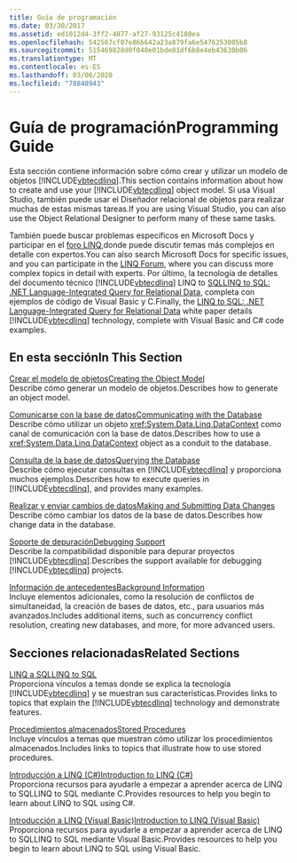 ```yaml
---
title: Guía de programación
ms.date: 03/30/2017
ms.assetid: ed1012d4-3ff2-4877-af27-93125c4180ea
ms.openlocfilehash: 542567cf07e86b642a23a879fa6e5476253005b8
ms.sourcegitcommit: 515469828d0f040e01bde01df6b8e4eb43630b06
ms.translationtype: MT
ms.contentlocale: es-ES
ms.lasthandoff: 03/06/2020
ms.locfileid: "78848943"
---
```

# <a name="programming-guide"></a><span data-ttu-id="f9b65-102">Guía de programación</span><span class="sxs-lookup"><span data-stu-id="f9b65-102">Programming Guide</span></span>
<span data-ttu-id="f9b65-103">Esta sección contiene información sobre cómo crear y utilizar un modelo de objetos [!INCLUDE[vbtecdlinq](../../../../../../includes/vbtecdlinq-md.md)].</span><span class="sxs-lookup"><span data-stu-id="f9b65-103">This section contains information about how to create and use your [!INCLUDE[vbtecdlinq](../../../../../../includes/vbtecdlinq-md.md)] object model.</span></span> <span data-ttu-id="f9b65-104">Si usa Visual Studio, también puede usar el Diseñador relacional de objetos para realizar muchas de estas mismas tareas.</span><span class="sxs-lookup"><span data-stu-id="f9b65-104">If you are using Visual Studio, you can also use the Object Relational Designer to perform many of these same tasks.</span></span>  
  
 <span data-ttu-id="f9b65-105">También puede buscar problemas específicos en Microsoft Docs y participar en el [foro LINQ,](https://social.msdn.microsoft.com/forums/home?forum=linqtosql)donde puede discutir temas más complejos en detalle con expertos.</span><span class="sxs-lookup"><span data-stu-id="f9b65-105">You can also search Microsoft Docs for specific issues, and you can participate in the [LINQ Forum](https://social.msdn.microsoft.com/forums/home?forum=linqtosql), where you can discuss more complex topics in detail with experts.</span></span> <span data-ttu-id="f9b65-106">Por último, la tecnología de detalles del documento técnico [!INCLUDE[vbtecdlinq](../../../../../../includes/vbtecdlinq-md.md)] LINQ to [SQLLINQ to SQL: .NET Language-Integrated Query for Relational Data,](https://docs.microsoft.com/previous-versions/dotnet/articles/bb425822(v=msdn.10)) completa con ejemplos de código de Visual Basic y C.</span><span class="sxs-lookup"><span data-stu-id="f9b65-106">Finally, the [LINQ to SQL: .NET Language-Integrated Query for Relational Data](https://docs.microsoft.com/previous-versions/dotnet/articles/bb425822(v=msdn.10)) white paper details [!INCLUDE[vbtecdlinq](../../../../../../includes/vbtecdlinq-md.md)] technology, complete with Visual Basic and C# code examples.</span></span>  
  
## <a name="in-this-section"></a><span data-ttu-id="f9b65-107">En esta sección</span><span class="sxs-lookup"><span data-stu-id="f9b65-107">In This Section</span></span>  
 [<span data-ttu-id="f9b65-108">Crear el modelo de objetos</span><span class="sxs-lookup"><span data-stu-id="f9b65-108">Creating the Object Model</span></span>](creating-the-object-model.md)  
 <span data-ttu-id="f9b65-109">Describe cómo generar un modelo de objetos.</span><span class="sxs-lookup"><span data-stu-id="f9b65-109">Describes how to generate an object model.</span></span>  
  
 [<span data-ttu-id="f9b65-110">Comunicarse con la base de datos</span><span class="sxs-lookup"><span data-stu-id="f9b65-110">Communicating with the Database</span></span>](communicating-with-the-database.md)  
 <span data-ttu-id="f9b65-111">Describe cómo utilizar un objeto <xref:System.Data.Linq.DataContext> como canal de comunicación con la base de datos.</span><span class="sxs-lookup"><span data-stu-id="f9b65-111">Describes how to use a <xref:System.Data.Linq.DataContext> object as a conduit to the database.</span></span>  
  
 [<span data-ttu-id="f9b65-112">Consulta de la base de datos</span><span class="sxs-lookup"><span data-stu-id="f9b65-112">Querying the Database</span></span>](querying-the-database.md)  
 <span data-ttu-id="f9b65-113">Describe cómo ejecutar consultas en [!INCLUDE[vbtecdlinq](../../../../../../includes/vbtecdlinq-md.md)] y proporciona muchos ejemplos.</span><span class="sxs-lookup"><span data-stu-id="f9b65-113">Describes how to execute queries in [!INCLUDE[vbtecdlinq](../../../../../../includes/vbtecdlinq-md.md)], and provides many examples.</span></span>  
  
 [<span data-ttu-id="f9b65-114">Realizar y enviar cambios de datos</span><span class="sxs-lookup"><span data-stu-id="f9b65-114">Making and Submitting Data Changes</span></span>](making-and-submitting-data-changes.md)  
 <span data-ttu-id="f9b65-115">Describe cómo cambiar los datos de la base de datos.</span><span class="sxs-lookup"><span data-stu-id="f9b65-115">Describes how change data in the database.</span></span>  
  
 [<span data-ttu-id="f9b65-116">Soporte de depuración</span><span class="sxs-lookup"><span data-stu-id="f9b65-116">Debugging Support</span></span>](debugging-support.md)  
 <span data-ttu-id="f9b65-117">Describe la compatibilidad disponible para depurar proyectos [!INCLUDE[vbtecdlinq](../../../../../../includes/vbtecdlinq-md.md)].</span><span class="sxs-lookup"><span data-stu-id="f9b65-117">Describes the support available for debugging [!INCLUDE[vbtecdlinq](../../../../../../includes/vbtecdlinq-md.md)] projects.</span></span>  
  
 [<span data-ttu-id="f9b65-118">Información de antecedentes</span><span class="sxs-lookup"><span data-stu-id="f9b65-118">Background Information</span></span>](background-information.md)  
 <span data-ttu-id="f9b65-119">Incluye elementos adicionales, como la resolución de conflictos de simultaneidad, la creación de bases de datos, etc., para usuarios más avanzados.</span><span class="sxs-lookup"><span data-stu-id="f9b65-119">Includes additional items, such as concurrency conflict resolution, creating new databases, and more, for more advanced users.</span></span>  
  
## <a name="related-sections"></a><span data-ttu-id="f9b65-120">Secciones relacionadas</span><span class="sxs-lookup"><span data-stu-id="f9b65-120">Related Sections</span></span>  
 [<span data-ttu-id="f9b65-121">LINQ a SQL</span><span class="sxs-lookup"><span data-stu-id="f9b65-121">LINQ to SQL</span></span>](index.md)  
 <span data-ttu-id="f9b65-122">Proporciona vínculos a temas donde se explica la tecnología [!INCLUDE[vbtecdlinq](../../../../../../includes/vbtecdlinq-md.md)] y se muestran sus características.</span><span class="sxs-lookup"><span data-stu-id="f9b65-122">Provides links to topics that explain the [!INCLUDE[vbtecdlinq](../../../../../../includes/vbtecdlinq-md.md)] technology and demonstrate features.</span></span>  
  
 [<span data-ttu-id="f9b65-123">Procedimientos almacenados</span><span class="sxs-lookup"><span data-stu-id="f9b65-123">Stored Procedures</span></span>](stored-procedures.md)  
 <span data-ttu-id="f9b65-124">Incluye vínculos a temas que muestran cómo utilizar los procedimientos almacenados.</span><span class="sxs-lookup"><span data-stu-id="f9b65-124">Includes links to topics that illustrate how to use stored procedures.</span></span>  
  
 [<span data-ttu-id="f9b65-125">Introducción a LINQ (C#)</span><span class="sxs-lookup"><span data-stu-id="f9b65-125">Introduction to LINQ (C#)</span></span>](../../../../../csharp/programming-guide/concepts/linq/index.md)  
 <span data-ttu-id="f9b65-126">Proporciona recursos para ayudarle a empezar a aprender acerca de LINQ to SQLLINQ to SQL mediante C.</span><span class="sxs-lookup"><span data-stu-id="f9b65-126">Provides resources to help you begin to learn about LINQ to SQL using C#.</span></span>

 [<span data-ttu-id="f9b65-127">Introducción a LINQ (Visual Basic)</span><span class="sxs-lookup"><span data-stu-id="f9b65-127">Introduction to LINQ (Visual Basic)</span></span>](../../../../../visual-basic/programming-guide/concepts/linq/introduction-to-linq.md)  
 <span data-ttu-id="f9b65-128">Proporciona recursos para ayudarle a empezar a aprender acerca de LINQ to SQLLINQ to SQL mediante Visual Basic.</span><span class="sxs-lookup"><span data-stu-id="f9b65-128">Provides resources to help you begin to learn about LINQ to SQL using Visual Basic.</span></span>
